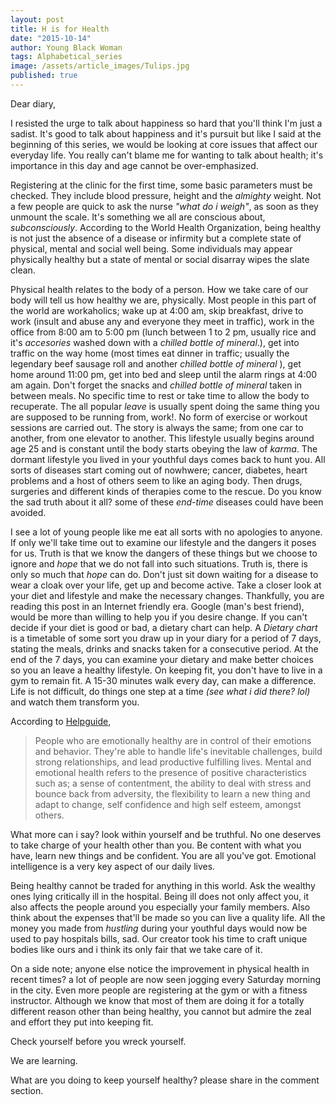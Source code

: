 ```yaml
---
layout: post
title: H is for Health
date: "2015-10-14"
author: Young Black Woman
tags: Alphabetical_series
image: /assets/article_images/Tulips.jpg
published: true
---
```




Dear diary,

I resisted the urge to talk about happiness so hard that you'll think I'm just a sadist. It's good to talk about happiness and it's pursuit but like I said at the beginning of this series, we would be looking at core issues that affect our everyday life. You really can't blame me for wanting to talk about health; it's importance in this day and age cannot be over-emphasized.

Registering at the clinic for the first time, some basic parameters must be checked. They include blood pressure, height and the *almighty* weight. Not a few people are quick to ask the nurse *"what do i weigh"*, as soon as they unmount the scale. It's something we all are conscious about, *subconsciously*. According to the World Health Organization, being healthy is not just the absence of a disease or infirmity but a complete state of physical, mental and social well being. Some individuals may appear physically healthy but a state of mental or social disarray wipes the slate clean.

Physical health relates to the body of a person. How we take care of our body will tell us how healthy we are, physically. Most people in this part of the world are workaholics; wake up at 4:00 am, skip breakfast, drive to work (insult and abuse any and everyone they meet in traffic), work in the office from 8:00 am to 5:00 pm (lunch between 1 to 2 pm, usually rice and it's *accesories* washed down with a *chilled bottle of mineral*.), get into traffic on the way home (most times eat dinner in traffic; usually the legendary beef sausage roll and another *chilled bottle of mineral* ), get home around 11:00 pm, get into bed and sleep until the alarm rings at 4:00 am again. Don't forget the snacks and *chilled bottle of mineral* taken in between meals. No specific time to rest or take time to allow the body to recuperate. The all popular *leave* is usually spent doing the same thing you are supposed to be running from, work!. No form of exercise or workout sessions are carried out. The story is always the same; from one car to another, from one elevator to another. This lifestyle usually begins around age 25 and is constant until the body starts obeying the law of *karma*. The dormant lifestyle you lived in your youthful days comes back to hunt you. All sorts of diseases start coming out of nowhwere; cancer, diabetes, heart problems and a host of others seem to like an aging body. Then drugs, surgeries and different kinds of therapies come to the rescue. Do you know the sad truth about it all? some of these *end-time* diseases could have been avoided.

I see a lot of young people like me eat all sorts with no apologies to anyone. If only we'll take time out to examine our lifestyle and the dangers it poses for us. Truth is that we know the dangers of these things but we choose to ignore and *hope* that we do not fall into such situations. Truth is, there is only so much that *hope* can do. Don't just sit down waiting for a disease to wear a cloak over your life, get up and become active. Take a closer look at your diet and lifestyle and make the necessary changes. Thankfully, you are reading this post in an Internet friendly era. Google (man's best friend), would be more than willing to help you if you desire change. If you can't decide if your diet is good or bad, a dietary chart can help. A *Dietary chart* is a timetable of some sort you draw up in your diary for a period of 7 days, stating the meals, drinks and snacks taken for a consecutive period. At the end of the 7 days, you can examine your dietary and make better choices so you an leave a healthy lifestyle. On keeping fit, you don't have to live in a gym to remain fit. A 15-30 minutes walk every day, can make a difference. Life is not difficult, do things one step at a time *(see what i did there? lol)* and watch them transform you.

According to [Helpguide](http://helpguide.org),

>People who are emotionally healthy are in control of their emotions and behavior. They're able to handle life's inevitable challenges, build strong relationships, and lead productive fulfilling lives. Mental and emotional health refers to the presence of positive characteristics such as; a sense of contentment, the ability to deal with stress and bounce back from adversity, the flexibility to learn a new thing and adapt to change, self confidence and high self esteem, amongst others.

What more can i say? look within yourself and be truthful. No one deserves to take charge of your health other than you. Be content with what you have, learn new things and be confident. You are all you've got. Emotional intelligence is a very key aspect of our daily lives.

Being healthy cannot be traded for anything in this world. Ask the wealthy ones lying critically ill in the hospital. Being ill does not only affect you, it also affects the people around you especially your family members. Also think about the expenses that'll be made so you can live a quality life. All the money you made from *hustling* during your youthful days would now be used to pay hospitals bills, sad. Our creator took his time to craft unique bodies like ours and i think its only fair that we take care of it.

On a side note; anyone else notice the improvement in physical health in recent times? a lot of people are now seen jogging every Saturday morning in the city. Even more people are registering at the gym or with a fitness instructor. Although we know that most of them are doing it for a totally different reason other than being healthy, you cannot but admire the zeal and effort they put into keeping fit.

Check yourself before you wreck yourself.

We are learning.

What are you doing to keep yourself healthy? please share in the comment section.
